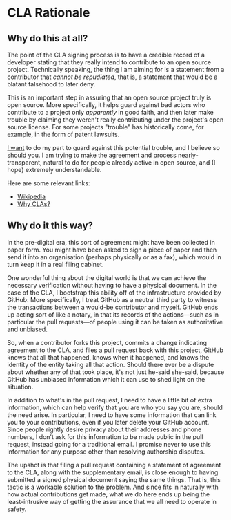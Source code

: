 # CLA Rationale

## Why do this at all?

The point of the CLA signing process is to have a credible record of
a developer stating that they really intend to contribute to an open
source project. Technically speaking, the thing I am aiming for is a
statement from a contributor that _cannot be repudiated_, that is, a statement
that would be a blatant falsehood to later deny.

This is an important step in assuring that an open source project
truly is open source. More specifically, it helps guard against bad actors who contribute to a
project only _apparently_ in good faith, and then later make trouble
by claiming they weren't really contributing under the project's open
source license. For some projects "trouble" has historically come, for
example, in the form of patent lawsuits.

[I want](https://github.com/Sciss) to do my part to guard against this
potential trouble, and I believe so should you. I am trying to
make the agreement and process nearly-transparent,
natural to do for people already active in open source, and (I hope)
extremely understandable.

Here are some relevant links:

* [Wikipedia](https://en.wikipedia.org/wiki/Contributor_License_Agreement)
* [Why CLAs?](https://www.clahub.com/pages/why_cla)

## Why do it this way?

In the pre-digital era, this sort of agreement might have been collected in
paper form. You might have been asked to sign a piece of paper and
then send it into an organisation (perhaps physically or as a fax),
which would in turn keep it in a real filing cabinet.

One wonderful thing about the digital world is that we can
achieve the necessary verification without having to have a
physical document. In the case of the CLA, I bootstrap this ability
off of the infrastructure provided by GitHub: More specifically, I
treat GitHub as a neutral third party to witness the transactions
between a would-be contributor and myself. GitHub
ends up acting sort of like a notary, in that its records of the
actions&mdash;such as in particular the pull requests&mdash;of
people using it can be taken as authoritative and unbiased.

So, when a contributor forks this project, commits a change indicating
agreement to the CLA, and files a pull request back with this project,
GitHub knows that all that happened, knows when it happened, and knows
the identity of the entity taking all that action. Should there ever
be a dispute about whether any of that took place, it's not just
he-said she-said, because GitHub has unbiased information which it can
use to shed light on the situation.

In addition to what's in the pull request, I need to have a little
bit of extra information, which can help verify that you are who you
say you are, should the need arise. In particular, I need to have
some information that can link you to your contributions, even if you
later delete your GitHub account. Since people rightly desire privacy
about their addresses and phone numbers, I don't ask for this
information to be made public in the pull request, instead going for a
traditional email. I promise never to use this information for
any purpose other than resolving authorship disputes.

The upshot is that filing a pull request containing a statement of
agreement to the CLA, along with the supplementary email, is close
enough to having submitted a signed physical document saying the same
things. That is, this tactic is a workable solution to the problem. And
since fits in naturally with how actual contributions get made, what
we do here ends up being the least-intrusive way of getting the
assurance that we all need to operate in safety.
